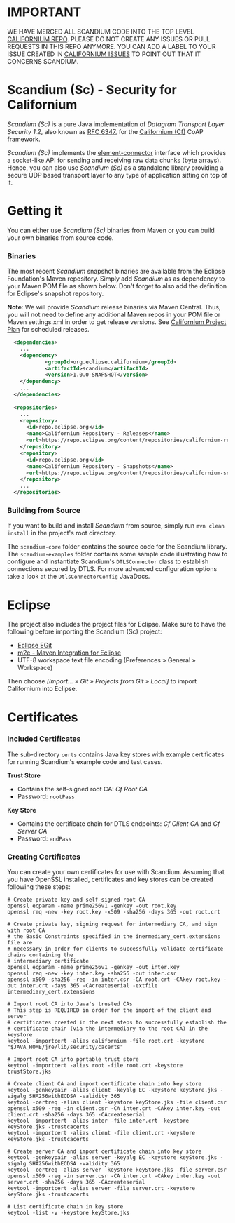 # IMPORTANT

WE HAVE MERGED ALL SCANDIUM CODE INTO THE TOP LEVEL [CALIFORNIUM REPO](https://github.com/eclipse/californium).
PLEASE DO NOT CREATE ANY ISSUES OR PULL REQUESTS IN THIS REPO ANYMORE. YOU CAN ADD A LABEL TO YOUR ISSUE CREATED IN [CALIFORNIUM ISSUES](https://github.com/eclipse/californium/issues) TO POINT OUT THAT IT CONCERNS SCANDIUM.


# Scandium (Sc) - Security for Californium

_Scandium (Sc)_ is a pure Java implementation of _Datagram Transport Layer Security 1.2_, also
known as [RFC 6347](http://tools.ietf.org/html/rfc6347), for the [Californium (Cf)](https://iot.eclipse.org/Calirfornium)
CoAP framework.

_Scandium (Sc)_ implements the [element-connector](https://github.com/eclipse/californium.element-connector)
interface which provides a socket-like API for sending and receiving raw data chunks (byte arrays). Hence, you can
also use _Scandium (Sc)_ as a standalone library providing a secure UDP based transport layer to any type of application
sitting on top of it.

# Getting it

You can either use _Scandium (Sc)_ binaries from Maven or you can build your own binaries from source code.

### Binaries

The most recent _Scandium_ snapshot binaries are available from the Eclipse Foundation's Maven repository.
Simply add _Scandium_ as as dependency to your Maven POM file as shown below. Don't forget to also add
the definition for Eclipse's snapshot repository.

**Note**: We will provide _Scandium_ release binaries via Maven Central. Thus, you will
not need to define any additional Maven repos in your POM file or Maven settings.xml in order to get release versions.
See [Californium Project Plan](https://projects.eclipse.org/projects/technology.californium/governance) for scheduled releases.

```xml
  <dependencies>
    ...
    <dependency>
            <groupId>org.eclipse.californium</groupId>
            <artifactId>scandium</artifactId>
            <version>1.0.0-SNAPSHOT</version>
    </dependency>
    ...
  </dependencies>
  
  <repositories>
    ...
    <repository>
      <id>repo.eclipse.org</id>
      <name>Californium Repository - Releases</name>
      <url>https://repo.eclipse.org/content/repositories/californium-releases/</url>
    </repository>
    <repository>
      <id>repo.eclipse.org</id>
      <name>Californium Repository - Snapshots</name>
      <url>https://repo.eclipse.org/content/repositories/californium-snapshots/</url>
    </repository>
    ...
  </repositories>
```

### Building from Source

If you want to build and install _Scandium_ from source, simply run `mvn clean install` in the project's root directory.

The `scandium-core` folder contains the source code for the Scandium library.
The `scandium-examples` folder contains some sample code illustrating how to configure
and instantiate Scandium's `DTLSConnector` class to establish connections secured by DTLS. For more advanced
configuration options take a look at the `DtlsConnectorConfig` JavaDocs.

# Eclipse

The project also includes the project files for Eclipse. Make sure to have the
following before importing the Scandium (Sc) project:

* [Eclipse EGit](http://www.eclipse.org/egit/)
* [m2e - Maven Integration for Eclipse](http://www.eclipse.org/m2e/)
* UTF-8 workspace text file encoding (Preferences &raquo; General &raquo; Workspace)

Then choose *[Import... &raquo; Git &raquo; Projects from Git &raquo; Local]*
to import Californium into Eclipse.

# Certificates

### Included Certificates

The sub-directory `certs` contains Java key stores with example certificates for running Scandium's example code and test cases.

**Trust Store**

*	Contains the self-signed root CA: *Cf Root CA*
*	Password: `rootPass`

**Key Store**

*	Contains the certificate chain for DTLS endpoints: *Cf Client CA* and *Cf Server CA* 
*	Password: `endPass`

### Creating Certificates

You can create your own certificates for use with Scandium. Assuming that you have OpenSSL installed, certificates and key stores can be created following these steps:

	# Create private key and self-signed root CA
	openssl ecparam -name prime256v1 -genkey -out root.key
	openssl req -new -key root.key -x509 -sha256 -days 365 -out root.crt
	
	# Create private key, signing request for intermediary CA, and sign with root CA
	# the Basic Constraints specified in the inermediary_cert.extensions file are
	# necessary in order for clients to successfully validate certificate chains containing the
	# intermediary certificate
	openssl ecparam -name prime256v1 -genkey -out inter.key
	openssl req -new -key inter.key -sha256 -out inter.csr
	openssl x509 -sha256 -req -in inter.csr -CA root.crt -CAkey root.key -out inter.crt -days 365 -CAcreateserial -extfile intermediary_cert.extensions
	
	# Import root CA into Java's trusted CAs
	# This step is REQUIRED in order for the import of the client and server
	# certificates created in the next steps to successfully establish the
	# certificate chain (via the intermediary to the root CA) in the keystore 
	keytool -importcert -alias californium -file root.crt -keystore "$JAVA_HOME/jre/lib/security/cacerts"
	
	# Import root CA into portable trust store
	keytool -importcert -alias root -file root.crt -keystore trustStore.jks
	
	# Create client CA and import certificate chain into key store
	keytool -genkeypair -alias client -keyalg EC -keystore keyStore.jks -sigalg SHA256withECDSA -validity 365
	keytool -certreq -alias client -keystore keyStore.jks -file client.csr
	openssl x509 -req -in client.csr -CA inter.crt -CAkey inter.key -out client.crt -sha256 -days 365 -CAcreateserial
	keytool -importcert -alias inter -file inter.crt -keystore keyStore.jks -trustcacerts
	keytool -importcert -alias client -file client.crt -keystore keyStore.jks -trustcacerts
	
	# Create server CA and import certificate chain into key store
	keytool -genkeypair -alias server -keyalg EC -keystore keyStore.jks -sigalg SHA256withECDSA -validity 365
	keytool -certreq -alias server -keystore keyStore.jks -file server.csr
	openssl x509 -req -in server.csr -CA inter.crt -CAkey inter.key -out server.crt -sha256 -days 365 -CAcreateserial
	keytool -importcert -alias server -file server.crt -keystore keyStore.jks -trustcacerts
	
	# List certificate chain in key store
	keytool -list -v -keystore keyStore.jks
